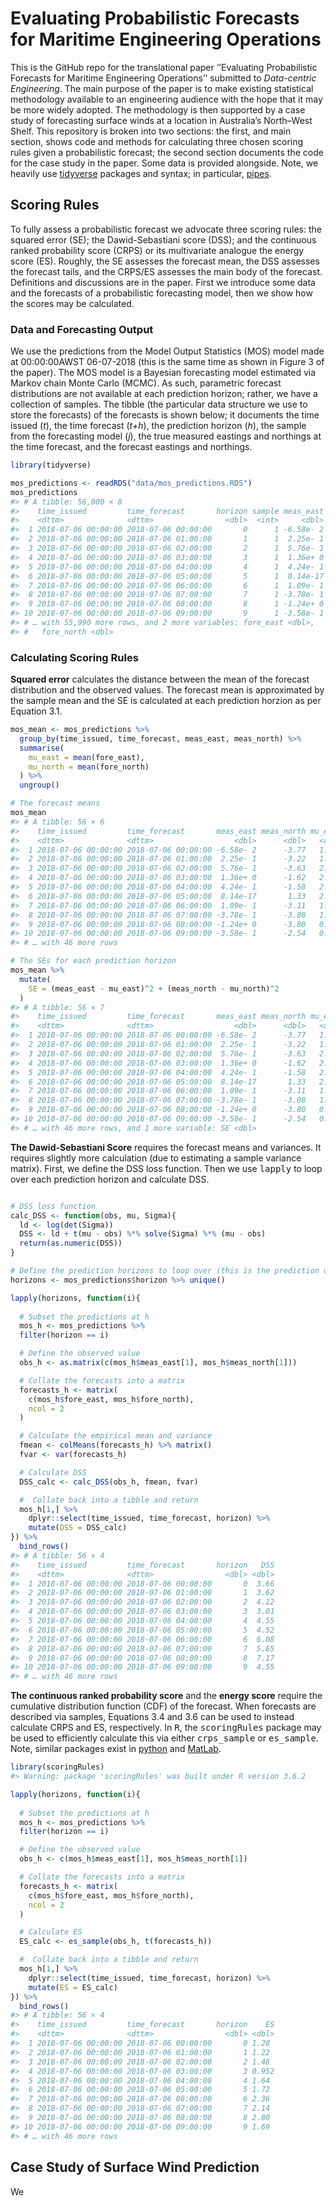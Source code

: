 
<!-- README.md is generated from README.Rmd. Please edit that file -->

# Evaluating Probabilistic Forecasts for Maritime Engineering Operations

<!-- badges: start -->

<!-- badges: end -->

This is the GitHub repo for the translational paper ‘’Evaluating
Probabilistic Forecasts for Maritime Engineering Operations’’ submitted
to *Data-centric Engineering*. The main purpose of the paper is to make
existing statistical methodology available to an engineering audience
with the hope that it may be more widely adopted. The methodology is
then supported by a case study of forecasting surface winds at a
location in Australia’s North–West Shelf. This repository is broken into
two sections: the first, and main section, shows code and methods for
calculating three chosen scoring rules given a probabilistic forecast;
the second section documents the code for the case study in the paper.
Some data is provided alongside. Note, we heavily use
[tidyverse](https://www.tidyverse.org) packages and syntax; in
particular, [pipes](https://style.tidyverse.org/pipes.html).

## Scoring Rules

To fully assess a probabilistic forecast we advocate three scoring
rules: the squared error (SE); the Dawid-Sebastiani score (DSS); and the
continuous ranked probability score (CRPS) or its multivariate analogue
the energy score (ES). Roughly, the SE assesses the forecast mean, the
DSS assesses the forecast tails, and the CRPS/ES assesses the main body
of the forecast. Definitions and discussions are in the paper. First we
introduce some data and the forecasts of a probabilistic forecasting
model, then we show how the scores may be calculated.

### Data and Forecasting Output

We use the predictions from the Model Output Statistics (MOS) model made
at 00:00:00AWST 06-07-2018 (this is the same time as shown in Figure 3
of the paper). The MOS model is a Bayesian forecasting model estimated
via Markov chain Monte Carlo (MCMC). As such, parametric forecast
distributions are not available at each prediction horizon; rather, we
have a collection of samples. The tibble (the particular data structure
we use to store the forecasts) of the forecasts is shown below; it
documents the time issued (*t*), the time forecast (*t+h*), the
prediction horizon (*h*), the sample from the forecasting model (*j*),
the true measured eastings and northings at the time forecast, and the
forecast eastings and northings.

``` r
library(tidyverse)

mos_predictions <- readRDS("data/mos_predictions.RDS")
mos_predictions
#> # A tibble: 56,000 × 8
#>    time_issued         time_forecast       horizon sample meas_east meas_north
#>    <dttm>              <dttm>                <dbl>  <int>     <dbl>      <dbl>
#>  1 2018-07-06 00:00:00 2018-07-06 00:00:00       0      1 -6.58e- 2      -3.77
#>  2 2018-07-06 00:00:00 2018-07-06 01:00:00       1      1  2.25e- 1      -3.22
#>  3 2018-07-06 00:00:00 2018-07-06 02:00:00       2      1  5.76e- 1      -3.63
#>  4 2018-07-06 00:00:00 2018-07-06 03:00:00       3      1  1.36e+ 0      -1.62
#>  5 2018-07-06 00:00:00 2018-07-06 04:00:00       4      1  4.24e- 1      -1.58
#>  6 2018-07-06 00:00:00 2018-07-06 05:00:00       5      1  8.14e-17       1.33
#>  7 2018-07-06 00:00:00 2018-07-06 06:00:00       6      1  1.09e- 1      -3.11
#>  8 2018-07-06 00:00:00 2018-07-06 07:00:00       7      1 -3.78e- 1      -3.08
#>  9 2018-07-06 00:00:00 2018-07-06 08:00:00       8      1 -1.24e+ 0      -3.80
#> 10 2018-07-06 00:00:00 2018-07-06 09:00:00       9      1 -3.58e- 1      -2.54
#> # … with 55,990 more rows, and 2 more variables: fore_east <dbl>,
#> #   fore_north <dbl>
```

### Calculating Scoring Rules

**Squared error** calculates the distance between the mean of the
forecast distribution and the observed values. The forecast mean is
approximated by the sample mean and the SE is calculated at each
prediction horzion as per Equation 3.1.

``` r
mos_mean <- mos_predictions %>%
  group_by(time_issued, time_forecast, meas_east, meas_north) %>%
  summarise(
    mu_east = mean(fore_east),
    mu_north = mean(fore_north)
  ) %>%
  ungroup()

# The forecast means
mos_mean
#> # A tibble: 56 × 6
#>    time_issued         time_forecast       meas_east meas_north mu_east mu_north
#>    <dttm>              <dttm>                  <dbl>      <dbl>   <dbl>    <dbl>
#>  1 2018-07-06 00:00:00 2018-07-06 00:00:00 -6.58e- 2      -3.77   1.40    -2.55 
#>  2 2018-07-06 00:00:00 2018-07-06 01:00:00  2.25e- 1      -3.22   1.71    -2.22 
#>  3 2018-07-06 00:00:00 2018-07-06 02:00:00  5.76e- 1      -3.63   2.09    -1.95 
#>  4 2018-07-06 00:00:00 2018-07-06 03:00:00  1.36e+ 0      -1.62   2.53    -1.18 
#>  5 2018-07-06 00:00:00 2018-07-06 04:00:00  4.24e- 1      -1.58   2.56    -0.363
#>  6 2018-07-06 00:00:00 2018-07-06 05:00:00  8.14e-17       1.33   2.33     0.152
#>  7 2018-07-06 00:00:00 2018-07-06 06:00:00  1.09e- 1      -3.11   1.79    -0.137
#>  8 2018-07-06 00:00:00 2018-07-06 07:00:00 -3.78e- 1      -3.08   1.36    -0.400
#>  9 2018-07-06 00:00:00 2018-07-06 08:00:00 -1.24e+ 0      -3.80   0.920   -0.476
#> 10 2018-07-06 00:00:00 2018-07-06 09:00:00 -3.58e- 1      -2.54   0.913   -0.270
#> # … with 46 more rows

# The SEs for each prediction horizon
mos_mean %>%
  mutate(
    SE = (meas_east - mu_east)^2 + (meas_north - mu_north)^2
  )
#> # A tibble: 56 × 7
#>    time_issued         time_forecast       meas_east meas_north mu_east mu_north
#>    <dttm>              <dttm>                  <dbl>      <dbl>   <dbl>    <dbl>
#>  1 2018-07-06 00:00:00 2018-07-06 00:00:00 -6.58e- 2      -3.77   1.40    -2.55 
#>  2 2018-07-06 00:00:00 2018-07-06 01:00:00  2.25e- 1      -3.22   1.71    -2.22 
#>  3 2018-07-06 00:00:00 2018-07-06 02:00:00  5.76e- 1      -3.63   2.09    -1.95 
#>  4 2018-07-06 00:00:00 2018-07-06 03:00:00  1.36e+ 0      -1.62   2.53    -1.18 
#>  5 2018-07-06 00:00:00 2018-07-06 04:00:00  4.24e- 1      -1.58   2.56    -0.363
#>  6 2018-07-06 00:00:00 2018-07-06 05:00:00  8.14e-17       1.33   2.33     0.152
#>  7 2018-07-06 00:00:00 2018-07-06 06:00:00  1.09e- 1      -3.11   1.79    -0.137
#>  8 2018-07-06 00:00:00 2018-07-06 07:00:00 -3.78e- 1      -3.08   1.36    -0.400
#>  9 2018-07-06 00:00:00 2018-07-06 08:00:00 -1.24e+ 0      -3.80   0.920   -0.476
#> 10 2018-07-06 00:00:00 2018-07-06 09:00:00 -3.58e- 1      -2.54   0.913   -0.270
#> # … with 46 more rows, and 1 more variable: SE <dbl>
```

**The Dawid-Sebastiani Score** requires the forecast means and
variances. It requires slightly more calculation (due to estimating a
sample variance matrix). First, we define the DSS loss function. Then we
use <tt>lapply</tt> to loop over each prediction horizon and calculate
DSS.

``` r

# DSS loss function
calc_DSS <- function(obs, mu, Sigma){
  ld <- log(det(Sigma))
  DSS <- ld + t(mu - obs) %*% solve(Sigma) %*% (mu - obs)
  return(as.numeric(DSS))
}

# Define the prediction horizons to loop over (this is the prediction domain)
horizons <- mos_predictions$horizon %>% unique()

lapply(horizons, function(i){
  
  # Subset the predictions at h
  mos_h <- mos_predictions %>%
  filter(horizon == i)

  # Define the observed value
  obs_h <- as.matrix(c(mos_h$meas_east[1], mos_h$meas_north[1]))

  # Collate the forecasts into a matrix
  forecasts_h <- matrix(
    c(mos_h$fore_east, mos_h$fore_north), 
    ncol = 2
  )

  # Calculate the empirical mean and variance
  fmean <- colMeans(forecasts_h) %>% matrix()
  fvar <- var(forecasts_h)

  # Calculate DSS
  DSS_calc <- calc_DSS(obs_h, fmean, fvar)

  #  Collate back into a tibble and return
  mos_h[1,] %>%
    dplyr::select(time_issued, time_forecast, horizon) %>%
    mutate(DSS = DSS_calc)
}) %>%
  bind_rows()
#> # A tibble: 56 × 4
#>    time_issued         time_forecast       horizon   DSS
#>    <dttm>              <dttm>                <dbl> <dbl>
#>  1 2018-07-06 00:00:00 2018-07-06 00:00:00       0  3.66
#>  2 2018-07-06 00:00:00 2018-07-06 01:00:00       1  3.62
#>  3 2018-07-06 00:00:00 2018-07-06 02:00:00       2  4.12
#>  4 2018-07-06 00:00:00 2018-07-06 03:00:00       3  3.01
#>  5 2018-07-06 00:00:00 2018-07-06 04:00:00       4  4.55
#>  6 2018-07-06 00:00:00 2018-07-06 05:00:00       5  4.52
#>  7 2018-07-06 00:00:00 2018-07-06 06:00:00       6  6.08
#>  8 2018-07-06 00:00:00 2018-07-06 07:00:00       7  5.65
#>  9 2018-07-06 00:00:00 2018-07-06 08:00:00       8  7.17
#> 10 2018-07-06 00:00:00 2018-07-06 09:00:00       9  4.55
#> # … with 46 more rows
```

**The continuous ranked probability score** and the **energy score**
require the cumulative distribution function (CDF) of the forecast. When
forecasts are described via samples, Equations 3.4 and 3.6 can be used
to instead calculate CRPS and ES, respectively. In <tt>R</tt>, the
<tt>scoringRules</tt> package may be used to efficiently calculate this
via either <tt>crps\_sample</tt> or <tt>es\_sample</tt>. Note, similar
packages exist in [python](https://pypi.org/project/properscoring/) and
[MatLab](https://www.mathworks.com/matlabcentral/fileexchange/77203-acps-package).

``` r
library(scoringRules)
#> Warning: package 'scoringRules' was built under R version 3.6.2

lapply(horizons, function(i){
  
  # Subset the predictions at h
  mos_h <- mos_predictions %>%
  filter(horizon == i)

  # Define the observed value
  obs_h <- c(mos_h$meas_east[1], mos_h$meas_north[1])

  # Collate the forecasts into a matrix
  forecasts_h <- matrix(
    c(mos_h$fore_east, mos_h$fore_north), 
    ncol = 2
  )

  # Calculate ES
  ES_calc <- es_sample(obs_h, t(forecasts_h))

  #  Collate back into a tibble and return
  mos_h[1,] %>%
    dplyr::select(time_issued, time_forecast, horizon) %>%
    mutate(ES = ES_calc)
}) %>%
  bind_rows()
#> # A tibble: 56 × 4
#>    time_issued         time_forecast       horizon    ES
#>    <dttm>              <dttm>                <dbl> <dbl>
#>  1 2018-07-06 00:00:00 2018-07-06 00:00:00       0 1.28 
#>  2 2018-07-06 00:00:00 2018-07-06 01:00:00       1 1.22 
#>  3 2018-07-06 00:00:00 2018-07-06 02:00:00       2 1.48 
#>  4 2018-07-06 00:00:00 2018-07-06 03:00:00       3 0.952
#>  5 2018-07-06 00:00:00 2018-07-06 04:00:00       4 1.64 
#>  6 2018-07-06 00:00:00 2018-07-06 05:00:00       5 1.72 
#>  7 2018-07-06 00:00:00 2018-07-06 06:00:00       6 2.36 
#>  8 2018-07-06 00:00:00 2018-07-06 07:00:00       7 2.14 
#>  9 2018-07-06 00:00:00 2018-07-06 08:00:00       8 2.80 
#> 10 2018-07-06 00:00:00 2018-07-06 09:00:00       9 1.69 
#> # … with 46 more rows
```

## Case Study of Surface Wind Prediction

We
